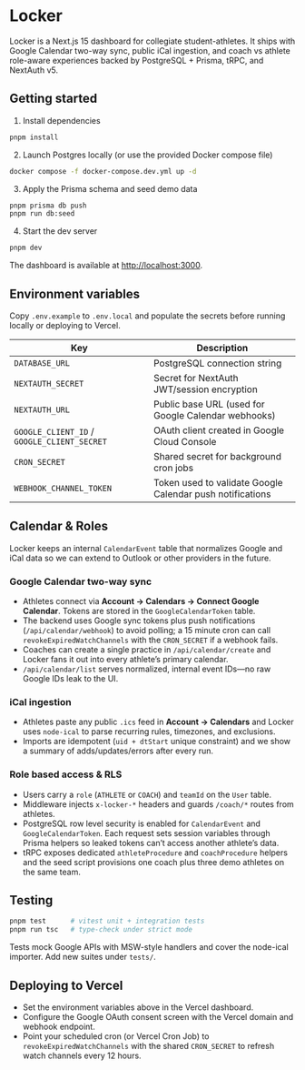 # Locker

Locker is a Next.js 15 dashboard for collegiate student-athletes. It ships with Google Calendar two-way sync, public iCal ingestion, and coach vs athlete role-aware experiences backed by PostgreSQL + Prisma, tRPC, and NextAuth v5.

## Getting started

1. Install dependencies

```bash
pnpm install
```

2. Launch Postgres locally (or use the provided Docker compose file)

```bash
docker compose -f docker-compose.dev.yml up -d
```

3. Apply the Prisma schema and seed demo data

```bash
pnpm prisma db push
pnpm run db:seed
```

4. Start the dev server

```bash
pnpm dev
```

The dashboard is available at [http://localhost:3000](http://localhost:3000).

## Environment variables

Copy `.env.example` to `.env.local` and populate the secrets before running locally or deploying to Vercel.

| Key | Description |
| --- | --- |
| `DATABASE_URL` | PostgreSQL connection string |
| `NEXTAUTH_SECRET` | Secret for NextAuth JWT/session encryption |
| `NEXTAUTH_URL` | Public base URL (used for Google Calendar webhooks) |
| `GOOGLE_CLIENT_ID` / `GOOGLE_CLIENT_SECRET` | OAuth client created in Google Cloud Console |
| `CRON_SECRET` | Shared secret for background cron jobs |
| `WEBHOOK_CHANNEL_TOKEN` | Token used to validate Google Calendar push notifications |

## Calendar & Roles

Locker keeps an internal `CalendarEvent` table that normalizes Google and iCal data so we can extend to Outlook or other providers in the future.

### Google Calendar two-way sync

- Athletes connect via **Account → Calendars → Connect Google Calendar**. Tokens are stored in the `GoogleCalendarToken` table.
- The backend uses Google sync tokens plus push notifications (`/api/calendar/webhook`) to avoid polling; a 15 minute cron can call `revokeExpiredWatchChannels` with the `CRON_SECRET` if a webhook fails.
- Coaches can create a single practice in `/api/calendar/create` and Locker fans it out into every athlete’s primary calendar.
- `/api/calendar/list` serves normalized, internal event IDs—no raw Google IDs leak to the UI.

### iCal ingestion

- Athletes paste any public `.ics` feed in **Account → Calendars** and Locker uses `node-ical` to parse recurring rules, timezones, and exclusions.
- Imports are idempotent (`uid + dtStart` unique constraint) and we show a summary of adds/updates/errors after every run.

### Role based access & RLS

- Users carry a `role` (`ATHLETE` or `COACH`) and `teamId` on the `User` table.
- Middleware injects `x-locker-*` headers and guards `/coach/*` routes from athletes.
- PostgreSQL row level security is enabled for `CalendarEvent` and `GoogleCalendarToken`. Each request sets session variables through Prisma helpers so leaked tokens can’t access another athlete’s data.
- tRPC exposes dedicated `athleteProcedure` and `coachProcedure` helpers and the seed script provisions one coach plus three demo athletes on the same team.

## Testing

```bash
pnpm test      # vitest unit + integration tests
pnpm run tsc   # type-check under strict mode
```

Tests mock Google APIs with MSW-style handlers and cover the node-ical importer. Add new suites under `tests/`.

## Deploying to Vercel

- Set the environment variables above in the Vercel dashboard.
- Configure the Google OAuth consent screen with the Vercel domain and webhook endpoint.
- Point your scheduled cron (or Vercel Cron Job) to `revokeExpiredWatchChannels` with the shared `CRON_SECRET` to refresh watch channels every 12 hours.
